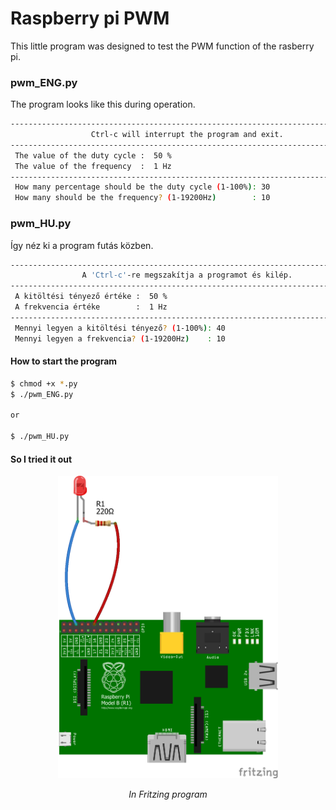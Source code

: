 # Raspberry pi PWM 

This little program was designed to test the PWM function of the rasberry pi.

### pwm_ENG.py

The program looks like this during operation.

```sh
--------------------------------------------------------------------------------
                  Ctrl-c will interrupt the program and exit.
--------------------------------------------------------------------------------
 The value of the duty cycle :  50 %
 The value of the frequency  :  1 Hz
--------------------------------------------------------------------------------
 How many percentage should be the duty cycle (1-100%): 30
 How many should be the frequency? (1-19200Hz)        : 10
```
### pwm_HU.py

Így néz ki a program futás közben.

```sh
--------------------------------------------------------------------------------
                A 'Ctrl-c'-re megszakítja a programot és kilép.
--------------------------------------------------------------------------------
 A kitöltési tényező értéke :  50 %
 A frekvencia értéke        :  1 Hz
--------------------------------------------------------------------------------
 Mennyi legyen a kitöltési tényező? (1-100%): 40
 Mennyi legyen a frekvencia? (1-19200Hz)    : 10
```

#### How to start the program

```sh
$ chmod +x *.py
$ ./pwm_ENG.py

or

$ ./pwm_HU.py
```

#### So I tried it out

<p align="center">
<img src="raspi_pwm.png" width="70%">
<div align="center"><i>In Fritzing program</i></div>
</p>
